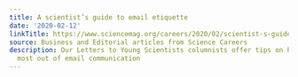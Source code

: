 ```yaml
---
title: A scientist’s guide to email etiquette
date: '2020-02-12'
linkTitle: https://www.sciencemag.org/careers/2020/02/scientist-s-guide-email-etiquette
source: Business and Editorial articles from Science Careers
description: Our Letters to Young Scientists columnists offer tips on how to get the
  most out of email communication
---
```

